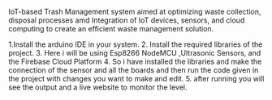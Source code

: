 IoT-based Trash Management system aimed at optimizing waste collection, disposal processes amd Integration of IoT devices, sensors, and cloud computing to create an efficient waste management solution.



1.Install the arduino IDE in your system.
2. Install the required libraries of the project.
3. Here i will be using Esp8266 NodeMCU ,Ultrasonic Sensors, and the Firebase Cloud Platform
4. So i have installed the libraries and make the connection of the sensor and all the boards and then run the code given in the project with changes you want to make and edit.
5. after running you will see the output and a live website to monitor the level.
